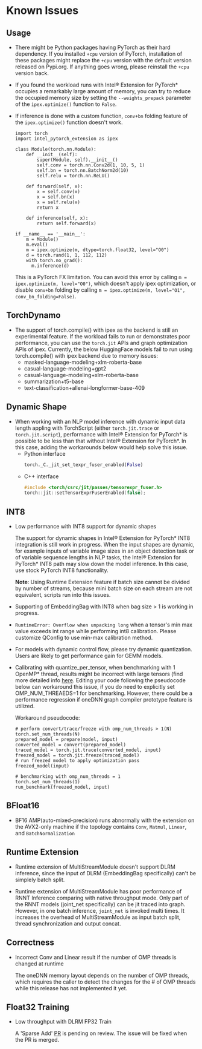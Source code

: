Known Issues
============

## Usage

- There might be Python packages having PyTorch as their hard dependency. If you installed `+cpu` version of PyTorch, installation of these packages might replace the `+cpu` version with the default version released on Pypi.org. If anything goes wrong, please reinstall the `+cpu` version back.

- If you found the workload runs with Intel® Extension for PyTorch\* occupies a remarkably large amount of memory, you can try to reduce the occupied memory size by setting the `--weights_prepack` parameter of the `ipex.optimize()` function to `False`.

- If inference is done with a custom function, `conv+bn` folding feature of the `ipex.optimize()` function doesn't work.

  ```
  import torch
  import intel_pytorch_extension as ipex

  class Module(torch.nn.Module):
      def __init__(self):
          super(Module, self).__init__()
          self.conv = torch.nn.Conv2d(1, 10, 5, 1)
          self.bn = torch.nn.BatchNorm2d(10)
          self.relu = torch.nn.ReLU()

      def forward(self, x):
          x = self.conv(x)
          x = self.bn(x)
          x = self.relu(x)
          return x

      def inference(self, x):
          return self.forward(x)

  if __name__ == '__main__':
      m = Module()
      m.eval()
      m = ipex.optimize(m, dtype=torch.float32, level="O0")
      d = torch.rand(1, 1, 112, 112)
      with torch.no_grad():
        m.inference(d)
  ```

  This is a PyTorch FX limitation. You can avoid this error by calling `m = ipex.optimize(m, level="O0")`, which doesn't apply ipex optimization, or disable `conv+bn` folding by calling `m = ipex.optimize(m, level="O1", conv_bn_folding=False)`.

## TorchDynamo

- The support of torch.compile() with ipex as the backend is still an experimental feature. If the workload fails to run or demonstrates poor performance, you can use the `torch.jit` APIs and graph optimization APIs of ipex. Currently, the below HuggingFace models fail to run using torch.compile() with ipex backend due to memory issues:
  - masked-language-modeling+xlm-roberta-base
  - casual-language-modeling+gpt2
  - casual-language-modeling+xlm-roberta-base
  - summarization+t5-base
  - text-classification+allenai-longformer-base-409

## Dynamic Shape

- When working with an NLP model inference with dynamic input data length appling with TorchScript (either `torch.jit.trace` or `torch.jit.script`), performance with Intel® Extension for PyTorch\* is possible to be less than that without Intel® Extension for PyTorch\*. In this case, adding the workarounds below would help solve this issue.
  - Python interface
    ```python
    torch._C._jit_set_texpr_fuser_enabled(False)
    ```
  - C++ interface
    ```c++
    #include <torch/csrc/jit/passes/tensorexpr_fuser.h>
    torch::jit::setTensorExprFuserEnabled(false);
    ```

## INT8

- Low performance with INT8 support for dynamic shapes

  The support for dynamic shapes in Intel® Extension for PyTorch\* INT8 integration is still work in progress. When the input shapes are dynamic, for example inputs of variable image sizes in an object detection task or of variable sequence lengths in NLP tasks, the Intel® Extension for PyTorch\* INT8 path may slow down the model inference. In this case, use stock PyTorch INT8 functionality.

  **Note**: Using Runtime Extension feature if batch size cannot be divided by number of streams, because mini batch size on each stream are not equivalent, scripts run into this issues.

- Supporting of EmbeddingBag with INT8 when bag size > 1 is working in progress.

- `RuntimeError: Overflow when unpacking long` when a tensor's min max value exceeds int range while performing int8 calibration. Please customize QConfig to use min-max calibration method.

- For models with dynamic control flow, please try dynamic quantization. Users are likely to get performance gain for GEMM models.

- Calibrating with quantize_per_tensor, when benchmarking with 1 OpenMP\* thread, results might be incorrect with large tensors (find more detailed info [here](https://github.com/pytorch/pytorch/issues/80501). Editing your code following the pseudocode below can workaround this issue, if you do need to explicitly set OMP_NUM_THREAEDS=1 for benchmarking. However, there could be a performance regression if oneDNN graph compiler prototype feature is utilized.

  Workaround pseudocode:
  ```
  # perform convert/trace/freeze with omp_num_threads > 1(N)
  torch.set_num_threads(N)
  prepared_model = prepare(model, input)
  converted_model = convert(prepared_model)
  traced_model = torch.jit.trace(converted_model, input)
  freezed_model = torch.jit.freeze(traced_model)
  # run freezed model to apply optimization pass
  freezed_model(input)
  
  # benchmarking with omp_num_threads = 1
  torch.set_num_threads(1)
  run_benchmark(freezed_model, input)
  ```

## BFloat16

- BF16 AMP(auto-mixed-precision) runs abnormally with the extension on the AVX2-only machine if the topology contains `Conv`, `Matmul`, `Linear`, and `BatchNormalization`

## Runtime Extension

- Runtime extension of MultiStreamModule doesn't support DLRM inference, since the input of DLRM (EmbeddingBag specifically) can't be simplely batch split.

- Runtime extension of MultiStreamModule has poor performance of RNNT Inference comparing with native throughput mode. Only part of the RNNT models (joint_net specifically) can be jit traced into graph. However, in one batch inference, `joint_net` is invoked multi times. It increases the overhead of MultiStreamModule as input batch split, thread synchronization and output concat.

## Correctness

- Incorrect Conv and Linear result if the number of OMP threads is changed at runtime

  The oneDNN memory layout depends on the number of OMP threads, which requires the caller to detect the changes for the # of OMP threads while this release has not implemented it yet.

## Float32 Training

- Low throughput with DLRM FP32 Train

  A 'Sparse Add' [PR](https://github.com/pytorch/pytorch/pull/23057) is pending on review. The issue will be fixed when the PR is merged.
